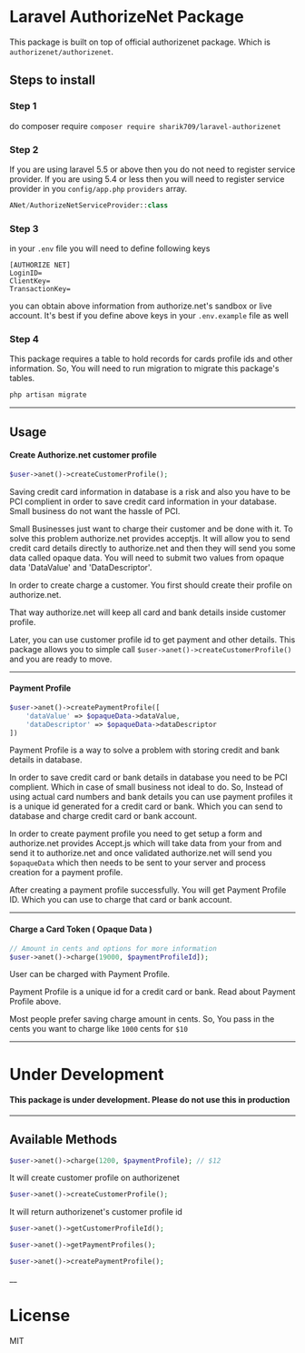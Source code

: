 # Laravel AuthorizeNet Package

This package is built on top of official authorizenet package. Which is ```authorizenet/authorizenet```.

## Steps to install

### Step 1
do composer require
```composer require sharik709/laravel-authorizenet```

### Step 2
If you are using laravel 5.5 or above then you do not need to register service provider. If you are using 5.4 or less then you will need to register service provider in you ```config/app.php``` ```providers``` array.

```php
ANet/AuthorizeNetServiceProvider::class
```

### Step 3
in your ```.env``` file you will need to define following keys
```
[AUTHORIZE NET]
LoginID=
ClientKey=
TransactionKey=
```
you can obtain above information from authorize.net's sandbox or live account. It's best if you define above keys in your ```.env.example``` file as well

### Step 4
This package requires a table to hold records for cards profile ids and other information. So, You will need to run migration to migrate this package's tables.
```php
php artisan migrate
```
---

## Usage

#### Create Authorize.net customer profile
```php
$user->anet()->createCustomerProfile();
```
Saving credit card information in database is a risk and also you have to be PCI complient in order to save credit card information in your database.
Small business do not want the hassle of PCI.

Small Businesses just want to charge their customer and be done with it. To solve this problem authorize.net provides acceptjs.
It will allow you to send credit card details directly to authorize.net and then they will send you some data called opaque data. You will need to submit two values from
opaque data 'DataValue' and 'DataDescriptor'.

In order to create charge a customer. You first should create their profile on authorize.net.

That way authorize.net will keep all card and bank details inside customer profile.

Later, you can use customer profile id to get payment and other details. This package allows you to simple call ```$user->anet()->createCustomerProfile()```
and you are ready to move.

---

#### Payment Profile
```php
$user->anet()->createPaymentProfile([
    'dataValue' => $opaqueData->dataValue,
    'dataDescriptor' => $opaqueData->dataDescriptor
])
```
Payment Profile is a way to solve a problem with storing credit and bank details in database.

In order to save credit card or bank details in database you need to be PCI complient. Which in case of
small business not ideal to do. So, Instead of using actual card numbers and bank details you can use
payment profiles it is a unique id generated for a credit card or bank. Which you can send to database and charge
credit card or bank account.

In order to create payment profile you need to get setup a form and authorize.net provides Accept.js which will take data from
your from and send it to authorize.net and once validated authorize.net will send you ```$opaqueData``` which then
needs to be sent to your server and process creation for a payment profile. 

After creating a payment profile successfully. You will get Payment Profile ID. Which you can use to charge that 
card or bank account.

---

#### Charge a Card Token ( Opaque Data )
```php
// Amount in cents and options for more information
$user->anet()->charge(19000, $paymentProfileId]);
```
User can be charged with Payment Profile.

Payment Profile is a unique id for a credit card or bank. Read about Payment Profile above.

Most people prefer saving charge amount in cents. So, You pass in the cents you want to charge like ```1000``` cents for ```$10```



---

# Under Development
#### This package is under development. Please do not use this in production

---
## Available Methods
```php
$user->anet()->charge(1200, $paymentProfile); // $12
```

It will create customer profile on authorizenet
```php
$user->anet()->createCustomerProfile();
```

It will return authorizenet's customer profile id
```php
$user->anet()->getCustomerProfileId();
```

```php
$user->anet()->getPaymentProfiles();
```

```php
$user->anet()->createPaymentProfile();
```



__

# License
MIT